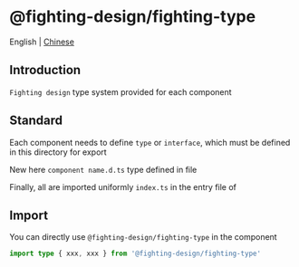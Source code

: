 # @fighting-design/fighting-type

English | [Chinese](./README.md)

## Introduction

`Fighting design` type system provided for each component

## Standard

Each component needs to define `type` or `interface`, which must be defined in this directory for export

New here `component name.d.ts` type defined in file

Finally, all are imported uniformly `index.ts` in the entry file of

## Import

You can directly use `@fighting-design/fighting-type` in the component

```ts
import type { xxx, xxx } from '@fighting-design/fighting-type'
```
